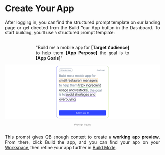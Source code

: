 # <strong>Create Your App</strong>
<div align="justify">
After logging in, you can find the structured prompt template on our landing page or get directed from the Build Your App button in the Dashboard. To start building, you’ll use a structured prompt template:
<br>
<br>
<p style="margin-left: 100px; margin-right: 100px;">"Build me a mobile app for <strong>[Target Audience]</strong> to help them <strong>[App Purpose]</strong> the goal is to <strong>[App Goals]</strong>"</p>
</div>

<div align="center">
<img src=docs/assets/features/prompt_editor.png" alt="Input Prompt" width="700">
</div>
<div align="center"><p style="color: grey; font-size: 9px;"><em>Prompt Input</em></p></div>
<br>
<div align="justify">
This prompt gives QB enough context to create a <strong>working app preview</strong>. From there, click Build the app, and you can find your app on your <a href="">Workspace</a>, then refine your app further in <a href="">Build Mode</a>.
</div>
